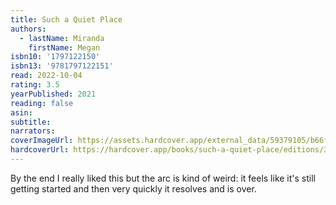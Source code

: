 ```yaml
---
title: Such a Quiet Place
authors:
  - lastName: Miranda
    firstName: Megan
isbn10: '1797122150'
isbn13: '9781797122151'
read: 2022-10-04
rating: 3.5
yearPublished: 2021
reading: false
asin:
subtitle:
narrators:
coverImageUrl: https://assets.hardcover.app/external_data/59379105/b66f79f72dade230b4cb844f4f086c0759a5914c.jpeg
hardcoverUrl: https://hardcover.app/books/such-a-quiet-place/editions/30471573
---
```


By the end I really liked this but the arc is kind of weird: it feels like it's still getting started and then very quickly it resolves and is over.
